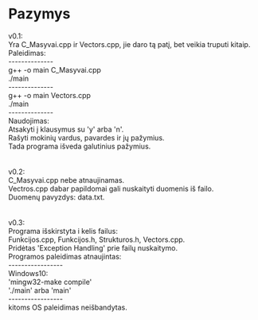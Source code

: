 # Pazymys

v0.1:<br>
Yra C_Masyvai.cpp ir Vectors.cpp, jie daro tą patį, bet veikia truputi kitaip.<br>
Paleidimas:<br>
--------------<br>
g++ -o main C_Masyvai.cpp<br>
./main<br>
--------------<br>
g++ -o main Vectors.cpp<br>
./main<br>
--------------<br>
Naudojimas:<br>
Atsakyti į klausymus su 'y' arba 'n'.<br>
Rašyti mokinių vardus, pavardes ir jų pažymius.<br>
Tada programa išveda galutinius pažymius.<br>
<br>
<br>
v0.2:<br>
C_Masyvai.cpp nebe atnaujinamas.<br>
Vectros.cpp dabar papildomai gali nuskaityti duomenis iš failo.<br>
Duomenų pavyzdys: data.txt.<br>
<br>
<br>
v0.3:<br>
Programa išskirstyta i kelis failus:<br>
Funkcijos.cpp, Funkcijos.h, Strukturos.h, Vectors.cpp.<br>
Pridėtas 'Exception Handling' prie failų nuskaitymo.<br>
Programos paleidimas atnaujintas:<br>
-----------------<br>
Windows10:<br>
'mingw32-make compile'<br>
'./main' arba 'main'<br>
-----------------<br>
kitoms OS paleidimas neišbandytas.<br>

    
